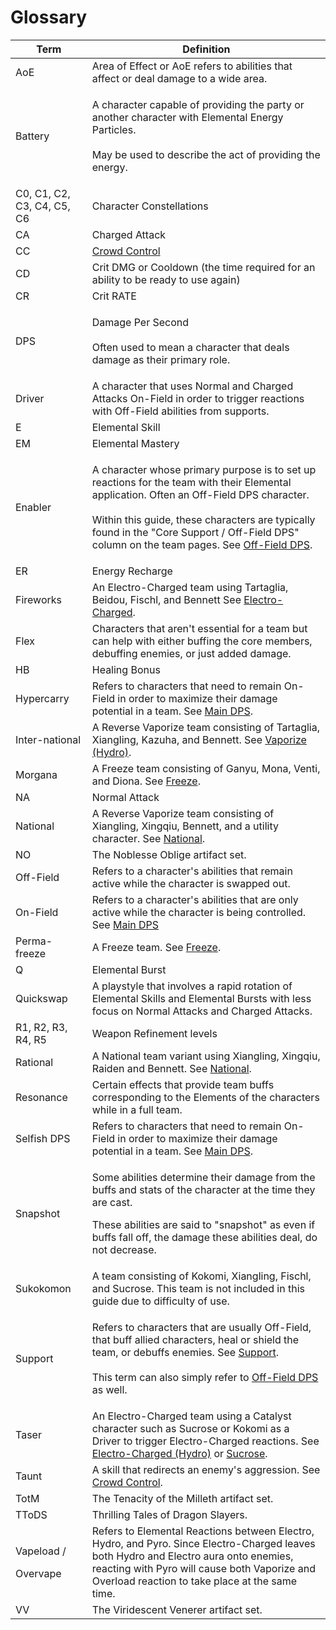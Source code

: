 # Glossary

| Term                             | Definition                                                                                                                                                                                                                                                                                                                         |
| -------------------------------- | ---------------------------------------------------------------------------------------------------------------------------------------------------------------------------------------------------------------------------------------------------------------------------------------------------------------------------------- |
| AoE                              | Area of Effect or AoE refers to abilities that affect or deal damage to a wide area.                                                                                                                                                                                                                                               |
| Battery                          | <p>A character capable of providing the party or another character with Elemental Energy Particles.<br><br>May be used to describe the act of providing the energy.</p>                                                                                                                                                            |
| C0, C1, C2, C3, C4, C5, C6       | Character Constellations                                                                                                                                                                                                                                                                                                           |
| CA                               | Charged Attack                                                                                                                                                                                                                                                                                                                     |
| CC                               | [Crowd Control](roles/support/crowd-control.md)                                                                                                                                                                                                                                                                                    |
| CD                               | Crit DMG or Cooldown (the time required for an ability to be ready to use again)                                                                                                                                                                                                                                                   |
| CR                               | Crit RATE                                                                                                                                                                                                                                                                                                                          |
| DPS                              | <p>Damage Per Second<br><br>Often used to mean a character that deals  damage as their primary role.</p>                                                                                                                                                                                                                           |
| Driver                           | A character that uses Normal and Charged Attacks On-Field in order to trigger reactions with Off-Field abilities from supports.                                                                                                                                                                                                    |
| E                                | Elemental Skill                                                                                                                                                                                                                                                                                                                    |
| EM                               | Elemental Mastery                                                                                                                                                                                                                                                                                                                  |
| Enabler                          | <p>A character whose primary purpose is to set up reactions for the team with their Elemental application. Often an Off-Field DPS character. <br><br>Within this guide, these characters are typically found in the "Core Support / Off-Field DPS" column on the team pages. See <a href="broken-reference">Off-Field DPS</a>.</p> |
| ER                               | Energy Recharge                                                                                                                                                                                                                                                                                                                    |
| Fireworks                        | An Electro-Charged team using Tartaglia, Beidou, Fischl, and Bennett See [Electro-Charged](teams/electro-charged-hydro.md).                                                                                                                                                                                                        |
| Flex                             | Characters that aren't essential for a team but can help with either buffing the core members, debuffing enemies, or just added damage.                                                                                                                                                                                            |
| HB                               | Healing Bonus                                                                                                                                                                                                                                                                                                                      |
| Hypercarry                       | Refers to characters that need to remain On-Field in order to maximize their damage potential in a team. See [Main DPS](roles/main-dps.md).                                                                                                                                                                                        |
| Inter-national                   | A Reverse Vaporize team consisting of Tartaglia, Xiangling, Kazuha, and Bennett. See [Vaporize (Hydro)](teams/vaporize.md).                                                                                                                                                                                                        |
| Morgana                          | A Freeze team consisting of Ganyu, Mona, Venti, and Diona. See [Freeze](teams/freeze.md).                                                                                                                                                                                                                                          |
| NA                               | Normal Attack                                                                                                                                                                                                                                                                                                                      |
| National                         | A Reverse Vaporize team consisting of Xiangling, Xingqiu, Bennett, and a utility character. See [National](teams/national.md).                                                                                                                                                                                                     |
| NO                               | The Noblesse Oblige artifact set.                                                                                                                                                                                                                                                                                                  |
| Off-Field                        | Refers to a character's abilities that remain active while the character is swapped out.                                                                                                                                                                                                                                           |
| On-Field                         | Refers to a character's abilities that are only active while the character is being controlled. See [Main DPS](roles/main-dps.md)                                                                                                                                                                                                  |
| Perma-freeze                     | A Freeze team. See [Freeze](teams/freeze.md).                                                                                                                                                                                                                                                                                      |
| Q                                | Elemental Burst                                                                                                                                                                                                                                                                                                                    |
| Quickswap                        | A playstyle that involves a rapid rotation of Elemental Skills and Elemental Bursts with less focus on Normal Attacks and Charged Attacks.                                                                                                                                                                                         |
| R1, R2, R3, R4, R5               | Weapon Refinement levels                                                                                                                                                                                                                                                                                                           |
| Rational                         | A National team variant using Xiangling, Xingqiu, Raiden and Bennett. See [National](teams/national.md).                                                                                                                                                                                                                           |
| Resonance                        | Certain effects that provide team buffs corresponding to the Elements of the characters while in a full team.                                                                                                                                                                                                                      |
| Selfish DPS                      | Refers to characters that need to remain On-Field in order to maximize their damage potential in a team. See [Main DPS](roles/main-dps.md).                                                                                                                                                                                        |
| Snapshot                         | <p>Some abilities determine their damage from the buffs and stats of the character at the time they are cast. </p><p></p><p>These abilities are said to "snapshot" as even if buffs fall off, the damage these abilities deal, do not decrease. </p>                                                                               |
| Sukokomon                        | A team consisting of Kokomi, Xiangling, Fischl, and Sucrose. This team is not included in this guide due to difficulty of use.                                                                                                                                                                                                     |
| Support                          | <p>Refers to characters that are usually Off-Field, that buff allied characters, heal or shield the team, or debuffs enemies. See <a href="roles/support/">Support</a>.<br><br>This term can also simply refer to <a href="broken-reference">Off-Field DPS</a> as well.</p>                                                        |
| Taser                            | An Electro-Charged team using a Catalyst character such as Sucrose or Kokomi as a Driver to trigger Electro-Charged reactions. See [Electro-Charged (Hydro)](teams/electro-charged-hydro.md) or [Sucrose](characters/anemo/sucrose.md).                                                                                            |
| Taunt                            | A skill that redirects an enemy's aggression. See [Crowd Control](roles/support/crowd-control.md).                                                                                                                                                                                                                                 |
| TotM                             | The Tenacity of the Milleth artifact set.                                                                                                                                                                                                                                                                                          |
| TToDS                            | Thrilling Tales of Dragon Slayers.                                                                                                                                                                                                                                                                                                 |
| <p>Vapeload /</p><p>Overvape</p> | Refers to Elemental Reactions between Electro, Hydro, and Pyro. Since Electro-Charged leaves both Hydro and Electro aura onto enemies, reacting with Pyro will cause both Vaporize and Overload reaction to take place at the same time.                                                                                           |
| VV                               | The Viridescent Venerer artifact set.                                                                                                                                                                                                                                                                                              |
